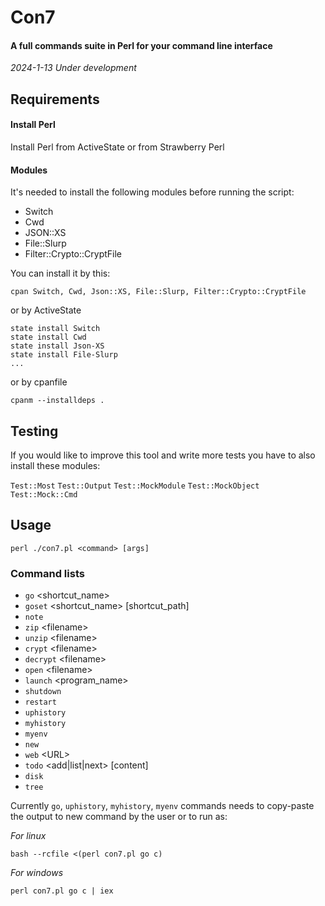 # Con7

#### A full commands suite in Perl for your command line interface

*2024-1-13 Under development*

## Requirements

#### Install Perl

Install Perl from ActiveState or from Strawberry Perl

#### Modules

It's needed to install the following modules before running the script:

- Switch
- Cwd
- JSON::XS
- File::Slurp
- Filter::Crypto::CryptFile

You can install it by this:

`cpan Switch, Cwd, Json::XS, File::Slurp, Filter::Crypto::CryptFile`

or by ActiveState

```
state install Switch
state install Cwd
state install Json-XS
state install File-Slurp
...
```

or by cpanfile

`cpanm --installdeps .`


## Testing

If you would like to improve this tool and write more tests you have to also install these modules: 

`Test::Most` 
`Test::Output` 
`Test::MockModule`
`Test::MockObject`
`Test::Mock::Cmd`

## Usage

`perl ./con7.pl <command> [args]`

### Command lists

- `go` \<shortcut_name>
- `goset` \<shortcut_name> \[shortcut_path\]
- `note`
- `zip` \<filename> 
- `unzip` \<filename>
- `crypt` \<filename>
- `decrypt` \<filename>
- `open` \<filename>
- `launch` \<program_name>
- `shutdown`
- `restart` 
- `uphistory` 
- `myhistory` 
- `myenv`
- `new`
- `web` \<URL>
- `todo` <add|list|next> \[content\]
- `disk`
- `tree`

Currently `go`, `uphistory`, `myhistory`, `myenv` commands needs to copy-paste the output to new command by the user or to run as:

*For linux*

`bash --rcfile <(perl con7.pl go c)`

*For windows*

`perl con7.pl go c | iex`